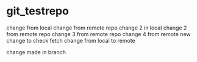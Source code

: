 # git_testrepo
change from local
change from remote repo
change 2 in local
change 2 from remote repo
change 3 from remote repo
change 4 from remote 
new change to check fetch
change from local to remote


change made in branch
